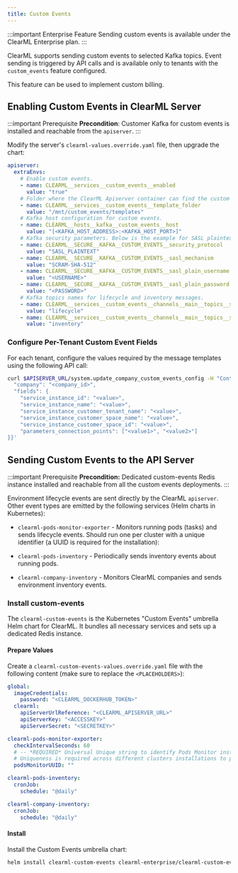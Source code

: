 ```yaml
---
title: Custom Events
---
```


:::important Enterprise Feature
Sending custom events is available under the ClearML Enterprise plan.
:::

ClearML supports sending custom events to selected Kafka topics. Event sending is triggered by API calls and 
is available only to tenants with the `custom_events` feature configured.

This feature can be used to implement custom billing.

## Enabling Custom Events in ClearML Server 

:::important Prerequisite
**Precondition**: Customer Kafka for custom events is installed and reachable from the `apiserver`.
:::

Modify the server's `clearml-values.override.yaml` file, then upgrade the chart:

```yaml
apiserver:
  extraEnvs:
    # Enable custom events.
    - name: CLEARML__services__custom_events__enabled
      value: "true"
    # Folder where the ClearML Apiserver container can find the custom message templates.
    - name: CLEARML__services__custom_events__template_folder
      value: "/mnt/custom_events/templates"
    # Kafka host configuration for custom events.
    - name: CLEARML__hosts__kafka__custom_events__host
      value: "[<KAFKA_HOST_ADDRESS>:<KAFKA_HOST_PORT>]"
    # Kafka security parameters. Below is the example for SASL plaintext security.
    - name: CLEARML__SECURE__KAFKA__CUSTOM_EVENTS__security_protocol
      value: "SASL_PLAINTEXT" 
    - name: CLEARML__SECURE__KAFKA__CUSTOM_EVENTS__sasl_mechanism
      value: "SCRAM-SHA-512" 
    - name: CLEARML__SECURE__KAFKA__CUSTOM_EVENTS__sasl_plain_username
      value: "<USERNAME>" 
    - name: CLEARML__SECURE__KAFKA__CUSTOM_EVENTS__sasl_plain_password
      value: "<PASSWORD>"
    # Kafka topics names for lifecycle and inventory messages.
    - name: CLEARML__services__custom_events__channels__main__topics__service_instance_lifecycle
      value: "lifecycle"
    - name: CLEARML__services__custom_events__channels__main__topics__service_instance_inventory
      value: "inventory"
```

### Configure Per-Tenant Custom Event Fields

For each tenant, configure the values required by the message templates using the following API call:

```bash
curl $APISERVER_URL/system.update_company_custom_events_config -H "Content-Type: application/json" -u $APISERVER_KEY:$APISERVER_SECRET -d'{
  "company": "<company_id>",
  "fields": {
    "service_instance_id": "<value>",
    "service_instance_name": "<value>",
    "service_instance_customer_tenant_name": "<value>",
    "service_instance_customer_space_name": "<value>",
    "service_instance_customer_space_id": "<value>",
    "parameters_connection_points": ["<value1>", "<value2>"]
}}'  
```


## Sending Custom Events to the API Server

:::important Prerequisite
**Precondition:** Dedicated custom-events Redis instance installed and reachable from all the custom events deployments.
:::

Environment lifecycle events are sent directly by the ClearML `apiserver`. Other event types are emitted by the following 
services (Helm charts in Kubernetes):


* `clearml-pods-monitor-exporter` - Monitors running pods (tasks) and sends lifecycle events.  Should run one per cluster 
  with a unique identifier (a UUID is required for the installation):  

* `clearml-pods-inventory` - Periodically sends inventory events about running pods.

* `clearml-company-inventory` - Monitors ClearML companies and sends environment inventory events.  

### Install custom-events

The `clearml-custom-events` is the Kubernetes "Custom Events" umbrella Helm chart for ClearML. 
It bundles all necessary services and sets up a dedicated Redis instance.

#### Prepare Values

Create a `clearml-custom-events-values.override.yaml` file with the following content (make sure to replace the `<PLACEHOLDERS>`):

```yaml
global:
  imageCredentials:
    password: "<CLEARML_DOCKERHUB_TOKEN>"
  clearml:
    apiServerUrlReference: "<CLEARML_APISERVER_URL>"
    apiServerKey: "<ACCESSKEY>"
    apiServerSecret: "<SECRETKEY>"

clearml-pods-monitor-exporter:
  checkIntervalSeconds: 60
  # -- *REQUIRED* Universal Unique string to identify Pods Monitor instances across worker clusters. Cannot be empty.
  # Uniqueness is required across different clusters installations to preserve the reported data status.
  podsMonitorUUID: ""

clearml-pods-inventory:
  cronJob:
    schedule: "@daily"

clearml-company-inventory:
  cronJob:
    schedule: "@daily"
```

#### Install

Install the Custom Events umbrella chart:

```bash
helm install clearml-custom-events clearml-enterprise/clearml-custom-events -f clearml-custom-events-values.override.yaml
```